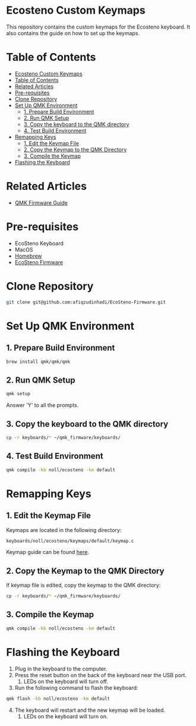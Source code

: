 # Ecosteno Custom Keymaps

This repository contains the custom keymaps for the Ecosteno keyboard. It also contains the guide on how to set up the keymaps.

# Table of Contents

- [Ecosteno Custom Keymaps](#ecosteno-custom-keymaps)
- [Table of Contents](#table-of-contents)
- [Related Articles](#related-articles)
- [Pre-requisites](#pre-requisites)
- [Clone Repository](#clone-repository)
- [Set Up QMK Environment](#set-up-qmk-environment)
  - [1. Prepare Build Environment](#1-prepare-build-environment)
  - [2. Run QMK Setup](#2-run-qmk-setup)
  - [3. Copy the keyboard to the QMK directory](#3-copy-the-keyboard-to-the-qmk-directory)
  - [4. Test Build Environment](#4-test-build-environment)
- [Remapping Keys](#remapping-keys)
  - [1. Edit the Keymap File](#1-edit-the-keymap-file)
  - [2. Copy the Keymap to the QMK Directory](#2-copy-the-keymap-to-the-qmk-directory)
  - [3. Compile the Keymap](#3-compile-the-keymap)
- [Flashing the Keyboard](#flashing-the-keyboard)

# Related Articles

- [QMK Firmware Guide](https://docs.qmk.fm/newbs)

# Pre-requisites

- EcoSteno Keyboard
- MacOS
- [Homebrew](https://brew.sh/)
- [EcoSteno Firmware](https://github.com/afiqzudinhadi/EcoSteno-Firmware)

# Clone Repository

```bash
git clone git@github.com:afiqzudinhadi/EcoSteno-Firmware.git
```

# Set Up QMK Environment

## 1. Prepare Build Environment

```bash
brew install qmk/qmk/qmk
```

## 2. Run QMK Setup

```bash
qmk setup
```

Answer 'Y' to all the prompts.

## 3. Copy the keyboard to the QMK directory

```bash
cp -r keyboards/* ~/qmk_firmware/keyboards/
```

## 4. Test Build Environment

```bash
qmk compile -kb noll/ecosteno -km default
```

# Remapping Keys

## 1. Edit the Keymap File

Keymaps are located in the following directory:

```bash
keyboards/noll/ecosteno/keymaps/default/keymap.c
```

Keymap guide can be found [here](https://docs.qmk.fm/keycodes_basic).

## 2. Copy the Keymap to the QMK Directory

If keymap file is edited, copy the keymap to the QMK directory:

```bash
cp -r keyboards/* ~/qmk_firmware/keyboards/
```

## 3. Compile the Keymap

```bash
qmk compile -kb noll/ecosteno -km default
```

# Flashing the Keyboard

1. Plug in the keyboard to the computer.
2. Press the reset button on the back of the keyboard near the USB port.
   1. LEDs on the keyboard will turn off.
3. Run the following command to flash the keyboard:

```bash
qmk flash -kb noll/ecosteno -km default
```

4. The keyboard will restart and the new keymap will be loaded.
   1. LEDs on the keyboard will turn on.
